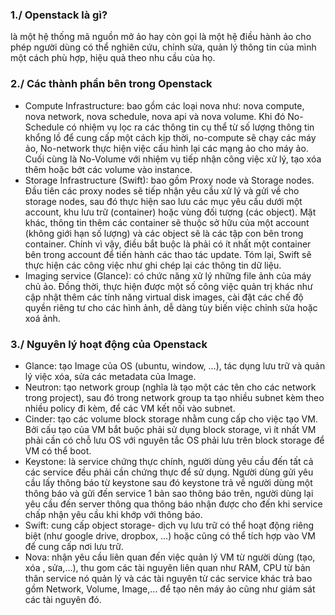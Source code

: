 ### 1./ Openstack là gì?
là một hệ thống mã nguồn mở ảo hay còn gọi là một hệ điều hành ảo cho phép người dùng có thể nghiên cứu, chỉnh sửa, quản lý thông tin của mình một cách phù hợp, hiệu quả theo nhu cầu của họ.

### 2./ Các thành phần bên trong Openstack
- Compute Infrastructure: bao gồm các loại nova như: nova compute, nova network, nova schedule, nova api và nova volume. Khi đó No- Schedule có nhiệm vụ lọc ra các thông tin cụ thể từ số lượng thông tin khổng lồ để cung cấp một cách kịp thời, no-compute sẽ chạy các máy ảo, No-network thực hiện việc cấu hình lại các mạng ảo cho máy ảo. Cuối cùng là No-Volume với nhiệm vụ tiếp nhận công việc xử lý, tạo xóa thêm hoặc bớt các volume vào instance.
- Storage Infrastructure (Swift): bao gồm Proxy node và Storage nodes. Đầu tiên các proxy nodes sẽ tiếp nhận yêu cầu xử lý và gửi về cho storage nodes, sau đó thực hiện sao lưu các mục yêu cầu dưới một account, khu lưu trữ (container) hoặc vùng đối tượng (các object). Mặt khác, thông tin thêm các container sẽ thuộc sở hữu của một account (không giới hạn số lượng) và các object sẽ là các tập con bên trong container. Chính vì vậy, điều bắt buộc là phải có ít nhất một container bên trong account để tiến hành các thao tác update. Tóm lại, Swift sẽ thực hiện các công việc như ghi chép lại các thông tin dữ liệu.
- Imaging service (Glance): có chức năng xử lý những file ảnh của máy chủ ảo. Đồng thời, thực hiện được một số công việc quản trị khác như cập nhật thêm các tính năng virtual disk images, cài đặt các chế độ quyền riêng tư cho các hình ảnh, dễ dàng tùy biến việc chỉnh sửa hoặc xoá ảnh.

### 3./ Nguyên lý hoạt động của Openstack
- Glance: tạo Image của OS (ubuntu, window, …), tác dụng lưu trữ và quản lý việc xóa, sửa các metadata của Image.
- Neutron: tạo network group (nghĩa là tạo một các tên cho các network trong project), sau đó trong network group ta tạo nhiều subnet kèm theo nhiều policy đi kèm, để các VM kết nối vào subnet.
- Cinder: tạo các volume block storage nhằm cung cấp cho việc tạo VM. Bởi cấu tạo của VM bắt buộc phải sử dụng block storage, vì ít nhất VM phải cần có chỗ lưu OS với nguyên tắc OS phải lưu trên block storage để VM có thể boot.
- Keystone: là service chứng thực chính, người dùng yêu cầu đến tất cả các service đều phải cần chứng thực để sử dụng. Người dùng gửi yêu cầu lấy thông báo từ keystone sau đó keystone trả về người dùng một thông báo và gửi đến service 1 bản sao thông báo trên, người dùng lại yêu cầu đến server thông qua thông báo nhận được cho đến khi service chấp nhận yêu cầu khi khớp với thông báo.
- Swift: cung cấp object storage- dịch vụ lưu trữ có thể hoạt động riêng biệt (như google drive, dropbox, …) hoặc cũng có thể tích hợp vào VM để cung cấp nơi lưu trữ.
- Nova: nhận yêu cầu liên quan đến việc quản lý VM từ người dùng (tạo, xóa , sửa,…), thu gom các tài nguyên liên quan như RAM, CPU từ bản thân service nó quản lý và các tài nguyên từ các service khác trả bao gồm Network, Volume, Image,… để tạo nên máy ảo cũng như giám sát các tài nguyên đó.
